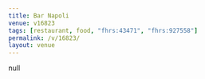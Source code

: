 ```yaml
---
title: Bar Napoli
venue: v16823
tags: [restaurant, food, "fhrs:43471", "fhrs:927558"]
permalink: /v/16823/
layout: venue
---
```

null